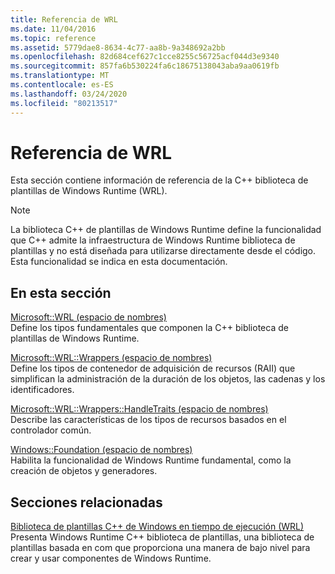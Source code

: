 ```yaml
---
title: Referencia de WRL
ms.date: 11/04/2016
ms.topic: reference
ms.assetid: 5779dae8-8634-4c77-aa8b-9a348692a2bb
ms.openlocfilehash: 82d684cef627c1cce8255c56725acf044d3e9340
ms.sourcegitcommit: 857fa6b530224fa6c18675138043aba9aa0619fb
ms.translationtype: MT
ms.contentlocale: es-ES
ms.lasthandoff: 03/24/2020
ms.locfileid: "80213517"
---
```

# <a name="wrl-reference"></a>Referencia de WRL

Esta sección contiene información de referencia de la C++ biblioteca de plantillas de Windows Runtime (WRL).

> [!NOTE]
> La biblioteca C++ de plantillas de Windows Runtime define la funcionalidad que C++ admite la infraestructura de Windows Runtime biblioteca de plantillas y no está diseñada para utilizarse directamente desde el código. Esta funcionalidad se indica en esta documentación.

## <a name="in-this-section"></a>En esta sección

[Microsoft::WRL (espacio de nombres)](microsoft-wrl-namespace.md)<br/>
Define los tipos fundamentales que componen la C++ biblioteca de plantillas de Windows Runtime.

[Microsoft::WRL::Wrappers (espacio de nombres)](microsoft-wrl-wrappers-namespace.md)<br/>
Define los tipos de contenedor de adquisición de recursos (RAII) que simplifican la administración de la duración de los objetos, las cadenas y los identificadores.

[Microsoft::WRL::Wrappers::HandleTraits (espacio de nombres)](microsoft-wrl-wrappers-handletraits-namespace.md)<br/>
Describe las características de los tipos de recursos basados en el controlador común.

[Windows::Foundation (espacio de nombres)](windows-foundation-namespace.md)<br/>
Habilita la funcionalidad de Windows Runtime fundamental, como la creación de objetos y generadores.

## <a name="related-sections"></a>Secciones relacionadas

[Biblioteca de plantillas C++ de Windows en tiempo de ejecución (WRL)](windows-runtime-cpp-template-library-wrl.md)<br/>
Presenta Windows Runtime C++ biblioteca de plantillas, una biblioteca de plantillas basada en com que proporciona una manera de bajo nivel para crear y usar componentes de Windows Runtime.
